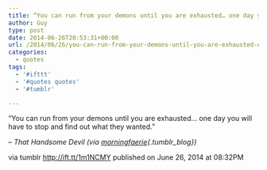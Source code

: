 ```yaml
---
title: “You can run from your demons until you are exhausted… one day you will have to stop and find out…”
author: Guy
type: post
date: 2014-06-26T20:53:31+00:00
url: /2014/06/26/you-can-run-from-your-demons-until-you-are-exhausted-one-day-you-will-have-to-stop-and-find-out/
categories:
  - quotes
tags:
  - '#ifttt'
  - '#quotes quotes'
  - '#tumblr'

---
```

“You can run from your demons until you are exhausted… one day you will have to stop and find out what they wanted.”

&#8211; _That Handsome Devil (via [morningfaerie][1]{.tumblr_blog})_

via tumblr http://ift.tt/1m1NCMY published on June 26, 2014 at 08:32PM

 [1]: http://ift.tt/Tnhgj1